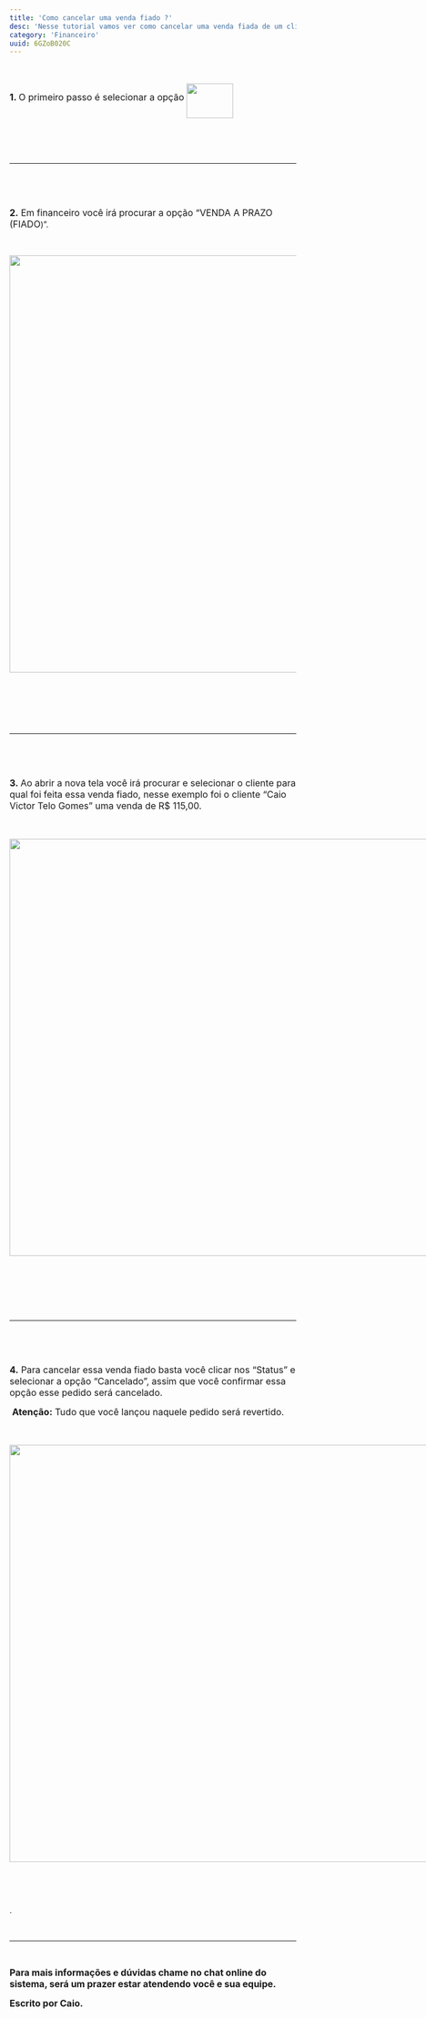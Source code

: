 ```yaml
---
title: 'Como cancelar uma venda fiado ?'
desc: 'Nesse tutorial vamos ver como cancelar uma venda fiada de um cliente!'
category: 'Financeiro'
uuid: 6GZoB020C
---
```


<p><span style='font-size: 16px;'><strong><br></strong></span></p><div class='se-component' style='display:flex; flex-direction: row;'><p><span style='font-size: 16px;'><strong>1.&nbsp;</strong>O primeiro passo é selecionar a opção&nbsp;</span></p><div class='se-component se-image-container __se__float-none'><figure style='margin: 0px;'><img data-index='0' style='width: 82px; height: 61px;' data-origin=',' data-file-size='0' data-file-name='cancelar%20fiado%20imagem%201.png' data-align='none' data-size='82px,61px' data-rotatey='' data-rotatex='' data-proportion='true' data-rotate='' alt='' src='https://vendergas.github.io/vendergas-imagens/cancelar%20fiado%20imagem%201.png'>                </figure></div></div><p><span style='font-size: 16px;'>​</span></p><p><br></p><hr><p><br></p><p><br></p><p><span style='font-size: 16px;'><strong>2.</strong> Em financeiro você irá procurar a opção “VENDA A PRAZO (FIADO</span>)”.</p><p><br></p><div class='se-component se-image-container __se__float-none'><figure style='margin: 0px;'><img data-index='1' style='width: 733px;' data-origin=',' data-file-size='0' data-file-name='cancelar%20fiado%20imagem%202.png' data-align='none' data-size='733px,' data-rotatey='' data-rotatex='' data-proportion='true' data-rotate='' alt='' src='https://vendergas.github.io/vendergas-imagens/cancelar%20fiado%20imagem%202.png'>                                </figure></div><p><br></p><p><br></p><p><br></p><hr><p><br></p><p><br></p><p><span style='font-size: 16px;'><strong>3.&nbsp;</strong></span><span style='font-size: 16px;'>Ao abrir a nova tela você irá procurar e selecionar o cliente para qual foi feita essa venda fiado, nesse exemplo foi o cliente “Caio Victor Telo Gomes” uma venda de R$ 115,00.</span></p><p><span style='font-size: 16px;'><br></span></p><div class='se-component se-image-container __se__float-none'><figure style='margin: 0px; width: 733px;'><img data-index='2' style='width: 733px; height: auto;' data-origin='733px,auto' data-file-size='0' data-file-name='cancelar%20fiado%20imagem%203.png' data-align='none' data-size='733px,auto' data-proportion='true' data-rotate='0' alt='' src='https://vendergas.github.io/vendergas-imagens/cancelar%20fiado%20imagem%203.png'>                                </figure></div><p><span style='font-size: 16px;'><br></span></p><p><span style='font-size: 16px;'><br></span></p><p>​</p><hr><p><br></p><p><br></p><p><span style='font-size: 16px;'><strong>4.</strong> Para cancelar essa venda fiado basta você clicar nos “Status” e selecionar a opção “Cancelado”, assim que você confirmar essa opção esse pedido será cancelado.</span></p><p><span style='font-size: 16px;'>&nbsp;<strong>Atenção:</strong>&nbsp;Tudo que você lançou naquele pedido será revertido.</span></p><p><span style='font-size: 16px;'><br></span></p><div class='se-component se-image-container __se__float-none'><figure style='margin: 0px; width: 733px;'><img data-index='3' style='width: 733px; height: auto;' data-origin='733px,auto' data-file-size='0' data-file-name='cancelar%20fiado%20imagem%204.png' data-align='none' data-size='733px,auto' data-proportion='true' data-rotate='0' alt='' src='https://vendergas.github.io/vendergas-imagens/cancelar%20fiado%20imagem%204.png'>                                </figure></div><p><br></p><p><br></p><p>.</p><p>​</p><hr><p><br></p><p><title></title></p><p><span style='font-size: 16px;'><strong>Para mais informações e dúvidas chame no chat online do sistema, será um prazer estar atendendo você e sua equipe.</strong></span></p><p><span style='font-size: 16px;'><strong>Escrito por Caio.</strong></span></p><p><br></p><p><br></p><p><br></p><p><br></p>
